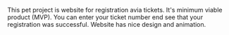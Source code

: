 This pet project is website for registration avia tickets.
It's minimum viable product (MVP). You can enter your ticket number end see that your registration was successful.
Website has nice design and animation.
